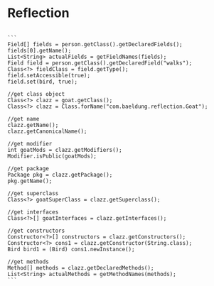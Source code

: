 # Reflection

````

```
Field[] fields = person.getClass().getDeclaredFields();
fields[0].getName();
List<String> actualFields = getFieldNames(fields);
Field field = person.getClass().getDeclaredField("walks");
Class<?> fieldClass = field.getType();
field.setAccessible(true);
field.set(bird, true);

//get class object
Class<?> clazz = goat.getClass();
Class<?> clazz = Class.forName("com.baeldung.reflection.Goat");

//get name
clazz.getName();
clazz.getCanonicalName();

//get modifier
int goatMods = clazz.getModifiers();
Modifier.isPublic(goatMods);

//get package
Package pkg = clazz.getPackage();
pkg.getName();

//get superclass
Class<?> goatSuperClass = clazz.getSuperclass();

//get interfaces
Class<?>[] goatInterfaces = clazz.getInterfaces();

//get constructors
Constructor<?>[] constructors = clazz.getConstructors();
Constructor<?> cons1 = clazz.getConstructor(String.class);
Bird bird1 = (Bird) cons1.newInstance();

//get methods
Method[] methods = clazz.getDeclaredMethods();
List<String> actualMethods = getMethodNames(methods);
```

````

